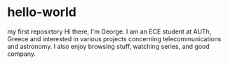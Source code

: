# hello-world
my first reposirtory
Hi there, I'm George. I am an ECE student at AUTh, Greece and interested in various projects concerning telecommunications and astronomy.
I also enjoy browsing stuff, watching series, and good company.
